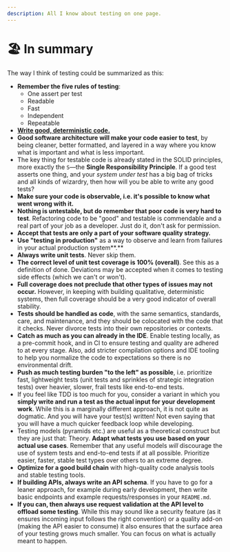 ```yaml
---
description: All I know about testing on one page.
---
```


# 🏖 In summary

The way I think of testing could be summarized as this:

* **Remember the five rules of testing**:
  * One assert per test
  * Readable
  * Fast
  * Independent
  * Repeatable
* [**Write good, deterministic code.**](https://medium.com/better-programming/just-write-dumb-boring-predictable-code-91279a969b42)
* **Good software architecture will make your code easier to test**, by being cleaner, better formatted, and layered in a way where you know what is important and what is less important.
* The key thing for testable code is already stated in the SOLID principles, more exactly the `S`—the **Single Responsibility Principle**. If a good test asserts one thing, and your _system under test_ has a big bag of tricks and all kinds of wizardry, then how will you be able to write any good tests?
* **Make sure your code is observable, i.e. it's possible to know what went wrong with it.**
* **Nothing is untestable, but do remember that poor code is very hard to test**. Refactoring code to be "good" and testable is commendable and a real part of your job as a developer. Just do it, don't ask for permission.
* **Accept that tests are only a part of your software quality strategy.**
* **Use "testing in production"** as a way to observe and learn from failures in your actual production system**.**
* **Always write unit tests**. Never skip them.
* **The correct level of unit test coverage is 100% (overall)**. See this as a definition of done. Deviations may be accepted when it comes to testing side effects (which we can't or won't).
* **Full coverage does not preclude that other types of issues may not occur.** However, in keeping with building qualitative, deterministic systems, then full coverage should be a very good indicator of overall stability.
* **Tests should be handled as code**, with the same semantics, standards, care, and maintenance, and they should be colocated with the code that it checks. Never divorce tests into their own repositories or contexts.
* **Catch as much as you can already in the IDE**. Enable testing locally, as a pre-commit hook, and in CI to ensure testing and quality are adhered to at every stage. Also, add stricter compilation options and IDE tooling to help you normalize the code to expectations so there is no environmental drift.
* **Push as much testing burden "to the left" as possible**, i.e. prioritize fast, lightweight tests (unit tests and sprinkles of strategic integration tests) over heavier, slower, frail tests like end-to-end tests.
* If you feel like TDD is too much for you, consider a variant in which you **simply write and run a test as the actual input for your development work**. While this is a marginally different approach, it is not quite as dogmatic. And you will have your test(s) written! Not even saying that you will have a much quicker feedback loop while developing.
* Testing models (pyramids etc.) are useful as a theoretical construct but they are just that: Theory. **Adapt what tests you use based on your actual use cases**. Remember that any useful models _will_ discourage the use of system tests and end-to-end tests if at all possible. Prioritize easier, faster, stable test types over others to an extreme degree.
* **Optimize for a good build chain** with high-quality code analysis tools and stable testing tools.
* **If building APIs, always write an API schema**. If you have to go for a leaner approach, for example during early development, then write basic endpoints and example requests/responses in your `README.md`.
* **If you can, then always use request validation at the API level to offload some testing**. While this may sound like a security feature (as it ensures incoming input follows the right convention) or a quality add-on (making the API easier to consume) it also ensures that the surface area of your testing grows much smaller. You can focus on what is actually meant to happen.
